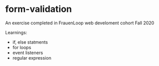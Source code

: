 # form-validation
An exercise completed in FrauenLoop web develoment cohort Fall 2020

Learnings:
  - if, else statments
  - for loops
  - event listeners
  - regular expression
 
